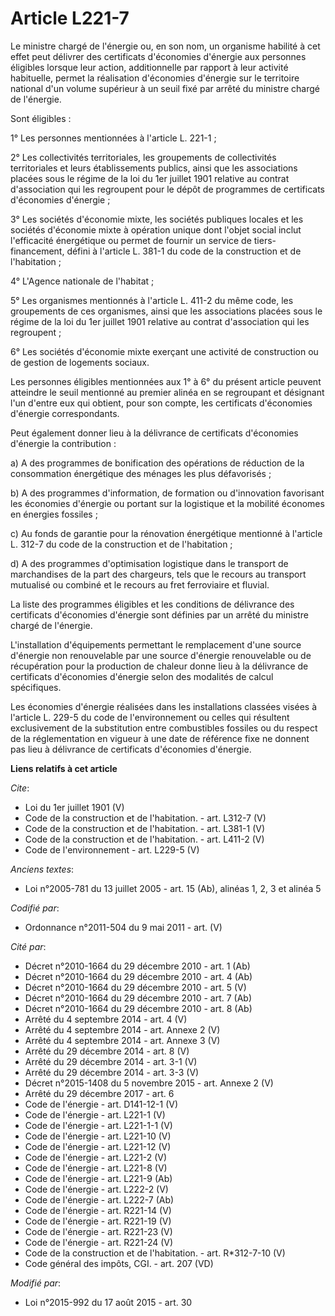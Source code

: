 # Article L221-7

Le ministre chargé de l'énergie ou, en son nom, un organisme habilité à cet effet peut délivrer des certificats d'économies
d'énergie aux personnes éligibles lorsque leur action, additionnelle par rapport à leur activité habituelle, permet la
réalisation d'économies d'énergie sur le territoire national d'un volume supérieur à un seuil fixé par arrêté du ministre
chargé de l'énergie. 

Sont éligibles : 

1° Les personnes mentionnées à l'article L. 221-1 ; 

2° Les collectivités territoriales, les groupements de collectivités territoriales et leurs établissements publics, ainsi que
les associations placées sous le régime de la loi du 1er juillet 1901 relative au contrat d'association qui les regroupent
pour le dépôt de programmes de certificats d'économies d'énergie ; 

3° Les sociétés d'économie mixte, les sociétés publiques locales et les sociétés d'économie mixte à opération unique dont
l'objet social inclut l'efficacité énergétique ou permet de fournir un service de tiers-financement, défini à l'article L.
381-1 du code de la construction et de l'habitation ; 

4° L'Agence nationale de l'habitat ; 

5° Les organismes mentionnés à l'article L. 411-2 du même code, les groupements de ces organismes, ainsi que les associations
placées sous le régime de la loi du 1er juillet 1901 relative au contrat d'association qui les regroupent ; 

6° Les sociétés d'économie mixte exerçant une activité de construction ou de gestion de logements sociaux. 

Les personnes éligibles mentionnées aux 1° à 6° du présent article peuvent atteindre le seuil mentionné au premier alinéa en
se regroupant et désignant l'un d'entre eux qui obtient, pour son compte, les certificats d'économies d'énergie
correspondants. 

Peut également donner lieu à la délivrance de certificats d'économies d'énergie la contribution : 

a) A des programmes de bonification des opérations de réduction de la consommation énergétique des ménages les plus
défavorisés ; 

b) A des programmes d'information, de formation ou d'innovation favorisant les économies d'énergie ou portant sur la
logistique et la mobilité économes en énergies fossiles ; 

c) Au fonds de garantie pour la rénovation énergétique mentionné à l'article L. 312-7 du code de la construction et de
l'habitation ; 

d) A des programmes d'optimisation logistique dans le transport de marchandises de la part des chargeurs, tels que le recours
au transport mutualisé ou combiné et le recours au fret ferroviaire et fluvial. 

La liste des programmes éligibles et les conditions de délivrance des certificats d'économies d'énergie sont définies par un
arrêté du ministre chargé de l'énergie. 

L'installation d'équipements permettant le remplacement d'une source d'énergie non renouvelable par une source d'énergie
renouvelable ou de récupération pour la production de chaleur donne lieu à la délivrance de certificats d'économies d'énergie
selon des modalités de calcul spécifiques. 

Les économies d'énergie réalisées dans les installations classées visées à l'article L. 229-5 du code de l'environnement ou
celles qui résultent exclusivement de la substitution entre combustibles fossiles ou du respect de la réglementation en
vigueur à une date de référence fixe ne donnent pas lieu à délivrance de certificats d'économies d'énergie.

**Liens relatifs à cet article**

_Cite_:

  - Loi du 1er juillet 1901 (V)
  - Code de la construction et de l'habitation. - art. L312-7 (V)
  - Code de la construction et de l'habitation. - art. L381-1 (V)
  - Code de la construction et de l'habitation. - art. L411-2 (V)
  - Code de l'environnement - art. L229-5 (V)

_Anciens textes_:

  - Loi n°2005-781 du 13 juillet 2005 - art. 15 (Ab), alinéas 1, 2, 3 et alinéa 5

_Codifié par_:

  - Ordonnance n°2011-504 du 9 mai 2011 - art. (V)

_Cité par_:

  - Décret n°2010-1664 du 29 décembre 2010 - art. 1 (Ab)
  - Décret n°2010-1664 du 29 décembre 2010 - art. 4 (Ab)
  - Décret n°2010-1664 du 29 décembre 2010 - art. 5 (V)
  - Décret n°2010-1664 du 29 décembre 2010 - art. 7 (Ab)
  - Décret n°2010-1664 du 29 décembre 2010 - art. 8 (Ab)
  - Arrêté du 4 septembre 2014 - art. 4 (V)
  - Arrêté du 4 septembre 2014 - art. Annexe 2 (V)
  - Arrêté du 4 septembre 2014 - art. Annexe 3 (V)
  - Arrêté du 29 décembre 2014 - art. 8 (V)
  - Arrêté du 29 décembre 2014 - art. 3-1 (V)
  - Arrêté du 29 décembre 2014 - art. 3-3 (V)
  - Décret n°2015-1408 du 5 novembre 2015 - art. Annexe 2 (V)
  - Arrêté du 29 décembre 2017 - art. 6
  - Code de l'énergie - art. D141-12-1 (V)
  - Code de l'énergie - art. L221-1 (V)
  - Code de l'énergie - art. L221-1-1 (V)
  - Code de l'énergie - art. L221-10 (V)
  - Code de l'énergie - art. L221-12 (V)
  - Code de l'énergie - art. L221-2 (V)
  - Code de l'énergie - art. L221-8 (V)
  - Code de l'énergie - art. L221-9 (Ab)
  - Code de l'énergie - art. L222-2 (V)
  - Code de l'énergie - art. L222-7 (Ab)
  - Code de l'énergie - art. R221-14 (V)
  - Code de l'énergie - art. R221-19 (V)
  - Code de l'énergie - art. R221-23 (V)
  - Code de l'énergie - art. R221-24 (V)
  - Code de la construction et de l'habitation. - art. R*312-7-10 (V)
  - Code général des impôts, CGI. - art. 207 (VD)

_Modifié par_:

  - Loi n°2015-992 du 17 août 2015 - art. 30
